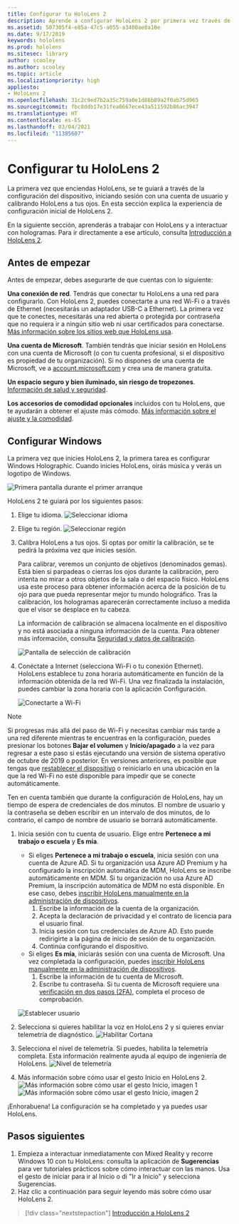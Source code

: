```yaml
---
title: Configurar tu HoloLens 2
description: Aprende a configurar HoloLens 2 por primera vez través de una red Wi-Fi con una cuenta de Microsoft (MSA) o de Azure Active Directory (AAD).
ms.assetid: 507305f4-e85a-47c5-a055-a3400ae8a10e
ms.date: 9/17/2019
keywords: hololens
ms.prod: hololens
ms.sitesec: library
author: scooley
ms.author: scooley
ms.topic: article
ms.localizationpriority: high
appliesto:
- HoloLens 2
ms.openlocfilehash: 31c2c9ed7b2a35c759a0e1d86b89a2f0ab75d965
ms.sourcegitcommit: fbc8ddb17e31fea8667ece43a511592b86ac3947
ms.translationtype: HT
ms.contentlocale: es-ES
ms.lasthandoff: 03/04/2021
ms.locfileid: "11385607"
---
```

# <a name="set-up-your-hololens-2"></a>Configurar tu HoloLens 2

La primera vez que enciendas HoloLens, se te guiará a través de la configuración del dispositivo, iniciando sesión con una cuenta de usuario y calibrando HoloLens a tus ojos.  En esta sección explica la experiencia de configuración inicial de HoloLens 2.

En la siguiente sección, aprenderás a trabajar con HoloLens y a interactuar con hologramas. Para ir directamente a ese artículo, consulta [Introducción a HoloLens 2](hololens2-basic-usage.md).

## <a name="before-you-start"></a>Antes de empezar

Antes de empezar, debes asegurarte de que cuentas con lo siguiente:

**Una conexión de red**. Tendrás que conectar tu HoloLens a una red para configurarlo. Con HoloLens 2, puedes conectarte a una red Wi-Fi o a través de Ethernet (necesitarás un adaptador USB-C a Ethernet). La primera vez que te conectes, necesitarás una red abierta o protegida por contraseña que no requiera ir a ningún sitio web ni usar certificados para conectarse. [Más información sobre los sitios web que HoloLens usa](hololens-offline.md).

**Una cuenta de Microsoft**. También tendrás que iniciar sesión en HoloLens con una cuenta de Microsoft (o con tu cuenta profesional, si el dispositivo es propiedad de tu organización). Si no dispones de una cuenta de Microsoft, ve a [account.microsoft.com](https://account.microsoft.com) y crea una de manera gratuita.

**Un espacio seguro y bien iluminado, sin riesgo de tropezones**. [Información de salud y seguridad](https://go.microsoft.com/fwlink/p/?LinkId=746661).

**Los accesorios de comodidad opcionales** incluidos con tu HoloLens, que te ayudarán a obtener el ajuste más cómodo. [Más información sobre el ajuste y la comodidad](hololens2-setup.md#adjust-fit).

## <a name="set-up-windows"></a>Configurar Windows

La primera vez que inicies HoloLens 2, la primera tarea es configurar Windows Holographic.  Cuando inicies HoloLens, oirás música y verás un logotipo de Windows.

![Primera pantalla durante el primer arranque](images/01-magic-moment.png)

HoloLens 2 te guiará por los siguientes pasos:

1. Elige tu idioma.
    ![Seleccionar idioma](images/04-language.png)

1. Elige tu región.
    ![Seleccionar región](images/05-region.png)

1. Calibra HoloLens a tus ojos.  Si optas por omitir la calibración, se te pedirá la próxima vez que inicies sesión.

    Para calibrar, veremos un conjunto de objetivos (denominados gemas). Está bien si parpadeas o cierras los ojos durante la calibración, pero intenta no mirar a otros objetos de la sala o del espacio físico. HoloLens usa este proceso para obtener información acerca de la posición de tu ojo para que pueda representar mejor tu mundo holográfico. Tras la calibración, los hologramas aparecerán correctamente incluso a medida que el visor se desplace en tu cabeza.

    La información de calibración se almacena localmente en el dispositivo y no está asociada a ninguna información de la cuenta. Para obtener más información, consulta [Seguridad y datos de calibración](hololens-calibration.md#calibration-data-and-security).

    ![Pantalla de selección de calibración](images/06-et-corners.png)

1. Conéctate a Internet (selecciona Wi-Fi o tu conexión Ethernet).
     HoloLens establece tu zona horaria automáticamente en función de la información obtenida de la red Wi-Fi. Una vez finalizada la instalación, puedes cambiar la zona horaria con la aplicación Configuración.

    ![Conectarte a Wi-Fi](images/11-network.png)
> [!NOTE] 
> Si progresas más allá del paso de Wi-Fi y necesitas cambiar más tarde a una red diferente mientras te encuentras en la configuración, puedes presionar los botones **Bajar el volumen** y **Inicio/apagado** a la vez para regresar a este paso si estás ejecutando una versión de sistema operativo de octubre de 2019 o posterior. En versiones anteriores, es posible que tengas que [restablecer el dispositivo](hololens-recovery.md) o reiniciarlo en una ubicación en la que la red Wi-Fi no esté disponible para impedir que se conecte automáticamente.
> 
> Ten en cuenta también que durante la configuración de HoloLens, hay un tiempo de espera de credenciales de dos minutos. El nombre de usuario y la contraseña se deben escribir en un intervalo de dos minutos, de lo contrario, el campo de nombre de usuario se borrará automáticamente.

1. Inicia sesión con tu cuenta de usuario. Elige entre **Pertenece a mi trabajo o escuela** y **Es mía**.
    - Si eliges **Pertenece a mi trabajo o escuela**, inicia sesión con una cuenta de Azure AD. Si tu organización usa Azure AD Premium y ha configurado la inscripción automática de MDM, HoloLens se inscribe automáticamente en MDM. Si tu organización no usa Azure AD Premium, la inscripción automática de MDM no está disponible. En ese caso, debes [inscribir HoloLens manualmente en la administración de dispositivos](hololens-enroll-mdm.md#different-ways-to-enroll).
        1. Escribe la información de la cuenta de la organización.
        1. Acepta la declaración de privacidad y el contrato de licencia para el usuario final.
        1. Inicia sesión con tus credenciales de Azure AD. Esto puede redirigirte a la página de inicio de sesión de tu organización.
        1. Continúa configurando el dispositivo.
    - Si eliges **Es mía**, iniciarás sesión con una cuenta de Microsoft. Una vez completada la configuración, puedes [inscribir HoloLens manualmente en la administración de dispositivos](hololens-enroll-mdm.md#different-ways-to-enroll).
        1. Escribe la información de tu cuenta de Microsoft.
        2. Escribe tu contraseña. Si tu cuenta de Microsoft requiere una [verificación en dos pasos (2FA)](https://blogs.technet.microsoft.com/microsoft_blog/2013/04/17/microsoft-account-gets-more-secure/), completa el proceso de comprobación.

    ![Establecer usuario](images/13-device-owner.png)

1. Selecciona si quieres habilitar la voz en HoloLens 2 y si quieres enviar telemetría de diagnóstico.
    ![Habilitar Cortana](images/22-do-more-with-voice.png)

1. Selecciona el nivel de telemetría. Si puedes, habilita la telemetría completa. Esta información realmente ayuda al equipo de ingeniería de HoloLens.
     ![Nivel de telemetría](images/24-telemetry.png)

1. Más información sobre cómo usar el gesto Inicio en HoloLens 2.
     ![Más información sobre cómo usar el gesto Inicio, imagen 1](images/26-01-startmenu-learning.png) ![Más información sobre cómo usar el gesto Inicio, imagen 2](images/26-02-startmenu-learning.png)

¡Enhorabuena!  La configuración se ha completado y ya puedes usar HoloLens.

## <a name="next-steps"></a>Pasos siguientes

1. Empieza a interactuar inmediatamente con Mixed Reality y recorre Windows 10 con tu HoloLens: consulta la aplicación de **Sugerencias** para ver tutoriales prácticos sobre cómo interactuar con las manos. Usa el gesto de iniciar para ir al Inicio o di "Ir a Inicio" y selecciona Sugerencias. 
1. Haz clic a continuación para seguir leyendo más sobre cómo usar HoloLens 2.

> [!div class="nextstepaction"]
> [Introducción a HoloLens 2](hololens2-basic-usage.md)
